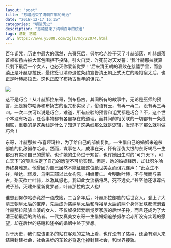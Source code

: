 ```yaml
---
layout: "post"
title: "慈禧结束了清朝百年的统治"
date: "2018-12-17 16:15"
categories: "明清历史"
description: "慈禧结束了清朝百年的统治"
tags: 清朝 慈禧
url: https://www.y5000.com/zgls/mq/22074.html
---
```






百年诅咒，历史中最大的偶然，东哥死后，努尔哈赤终于灭了叶赫部落，叶赫部落首领布扬古被大军包围拒不投降，引火自焚，昨死前对天发誓：‘我叶赫那拉就算只剩下最后一个女人，也必灭你爱新觉罗！’后来清王朝的衰败在慈禧手里，而慈禧正是叶赫那拉氏，最终签订清帝退位条约宣告清王朝正式灭亡的隆裕皇太后，也正是叶赫那拉氏。这也正应了布扬古当年的诅咒。”

![](https://img.y5000.com/uploads/allimg/170527/14015a003-0.jpg)

这不是巧合！从叶赫那拉东哥，到布扬古，其间所有的故事中，无论是巫师的预言，还是努尔哈赤和布扬古的诅咒都实现了，俗语有云，有再一再二，没有再三再四。一次二次可以说是巧合，难道，所有应验的预言和诅咒都是巧合？不，这个世个本没有巧合，任合事物都有各自存在的道理，而其间的相关联的一切都有一条线相联，重要的是这条线是什么？知道了这条线那么就是逻辑，发现不了那么就叫做巧合！

东哥，叶赫那拉·布喜娅玛拉，为了给自己的部族复仇，一生借自己的婚姻来追杀部族的仇敌努尔哈赤。然而，谋事在人，成事在天，怀有深仇大恨的东哥竭尽一生都没有实现自己的愿望。也许她的生命过于短暂，也许她出生时的“可兴天下，可亡天下”的预言注定了自己的愿望不可能实现。但是，她的婚姻经历，却让努尔哈赤终身难忘。他曾因为自己居然不能征服这位绝世美女而诅咒连声：“此女生不祥，哈达、辉发、乌喇三部以此女构怨，相继覆亡。今明助叶赫，不与我而与蒙古，殆天欲亡叶赫，以激其怒也。我知此女流祸将尽，死不远矣。”甚至他还谆谆告诫子孙，灭建州爱新觉罗者，叶赫那拉的女人也!

谁想到努尔哈赤竟然一语成箴，二百多年后，叶赫那拉部族的后世女人，登上了大清王朝皇太后的宝座，先后成为慈禧皇太后和隆裕皇太后的两个身体发肤都流淌着叶赫那拉部族血液的女人，不仅奴役起爱新觉罗家族的后世子孙，而且还成为了大清王朝最后的终结者。一代女真美女东哥一生借婚姻追杀努尔哈赤所没有实现的愿望，却在后世的慈禧和隆裕的婚姻中终于梦想。

对于历史，我们应该更多的站在客观的立场上看，也许没有了慈禧，还会有别人来结束封建社会，社会进步的车轮必将退化掉封建社会，和世界接轨。
